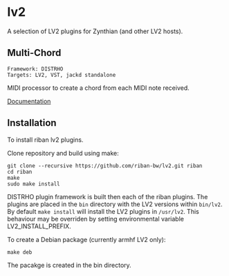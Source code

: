# lv2

A selection of LV2 plugins for Zynthian (and other LV2 hosts).

## Multi-Chord
```
Framework: DISTRHO
Targets: LV2, VST, jackd standalone
```
MIDI processor to create a chord from each MIDI note received.

[Documentation](https://github.com/riban-bw/lv2/tree/main/MultiChord)

## Installation

To install riban lv2 plugins.

Clone repository and build using make:
```
git clone --recursive https://github.com/riban-bw/lv2.git riban
cd riban
make
sudo make install
```

DISTRHO plugin framework is built then each of the riban plugins. The plugins are placed in the `bin` directory with the LV2 versions within `bin/lv2`. By default `make install` will install the LV2 plugins in `/usr/lv2`. This behaviour may be overriden by setting environmental variable LV2_INSTALL_PREFIX.

To create a Debian package (currently armhf LV2 only):

```
make deb
```

The pacakge is created in the bin directory.
